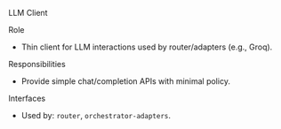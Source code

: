 LLM Client

Role
- Thin client for LLM interactions used by router/adapters (e.g., Groq).

Responsibilities
- Provide simple chat/completion APIs with minimal policy.

Interfaces
- Used by: `router`, `orchestrator-adapters`.

